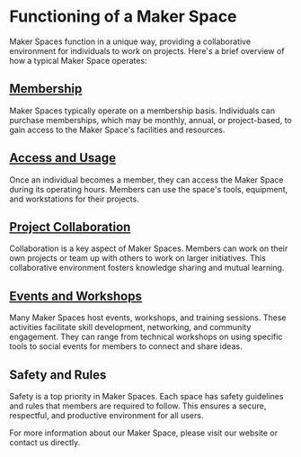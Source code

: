 # Functioning of a Maker Space

Maker Spaces function in a unique way, providing a collaborative environment for individuals to work on projects. Here's a brief overview of how a typical Maker Space operates:

## [Membership](https://github.com/mrthomware/MakerSpace/blob/main/MakerSpace/1.1_Understand_what_a_Maker_Space_is_and_how_it_functions/How%20does%20a%20Maker%20Space%20function/Membership.md)

Maker Spaces typically operate on a membership basis. Individuals can purchase memberships, which may be monthly, annual, or project-based, to gain access to the Maker Space's facilities and resources.

## [Access and Usage](https://github.com/mrthomware/MakerSpace/blob/main/MakerSpace/1.1_Understand_what_a_Maker_Space_is_and_how_it_functions/How%20does%20a%20Maker%20Space%20function/Access%20and%20Usage.md)

Once an individual becomes a member, they can access the Maker Space during its operating hours. Members can use the space's tools, equipment, and workstations for their projects.

## [Project Collaboration](https://github.com/mrthomware/MakerSpace/blob/main/MakerSpace/1.1_Understand_what_a_Maker_Space_is_and_how_it_functions/How%20does%20a%20Maker%20Space%20function/Project%20Collaboration.md)

Collaboration is a key aspect of Maker Spaces. Members can work on their own projects or team up with others to work on larger initiatives. This collaborative environment fosters knowledge sharing and mutual learning.

## [Events and Workshops](https://github.com/mrthomware/MakerSpace/blob/main/MakerSpace/1.1_Understand_what_a_Maker_Space_is_and_how_it_functions/How%20does%20a%20Maker%20Space%20function/Events%20and%20Workshops.md)

Many Maker Spaces host events, workshops, and training sessions. These activities facilitate skill development, networking, and community engagement. They can range from technical workshops on using specific tools to social events for members to connect and share ideas.

## Safety and Rules

Safety is a top priority in Maker Spaces. Each space has safety guidelines and rules that members are required to follow. This ensures a secure, respectful, and productive environment for all users.

For more information about our Maker Space, please visit our website or contact us directly.
